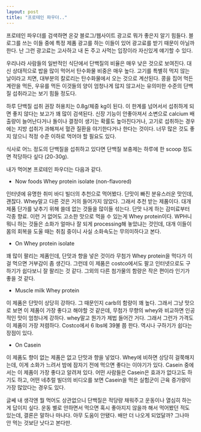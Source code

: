 ```yaml
---
layout: post
title: "프로테인 파우더.."
---
```



프로테인 파우더를 검색하면 온갖 블로그/웹사이트 광고로 뭐가 좋은지 알기 힘들다. 블로그를 쓰는 이들 중에 특정 제품 광고를 하는 이들이 있어 광고료를 받기 때문이 아닐까 한다. 난 그런 광고료는 고사하고 내 돈 주고 사먹는 입장이라 자신있게 얘기할 수 있다.




우리나라 사람들의 일반적인 식단에서 단백질의 비율은 매우 낮은 것으로 보여진다. 대신 상대적으로 밥을 많이 먹어서 탄수화물 비중은 매우 높다. 고기를 특별히 먹지 않는 날이라고 치면, 대부분의 칼로리는 탄수화물에서 오는 것으로 계산된다. 콩을 집어 먹든 계란을 먹든, 우유를 먹든 이것들의 양이 엄청나게 많지 않고서는 유의미한 수준의 단백질 섭취라고는 보기 힘들 정도다. 




하루 단백질 섭취 권장 허용치는 0.8g/체중 kg이 된다. 이 한계를 넘어서서 섭취하게 되면 좋지 않다는 보고가 꽤 많이 검색된다. 신장 기능이 안좋아져서 소변으로 calcium 배출량이 늘어난다거나 돌이나 결정이 생기는 확률도 높아진다거나, 고기로 섭취하는 경우에는 지방 섭취가 과해져서 혈관 질환을 야기한다거나 한다는 것이다. 너무 많은 것도 좋지 않으니 적정 수준 이하로 먹어야 할 필요도 있다. 




식사로 어느 정도의 단백질을 섭취하고 있다면 단백질 보충제는 하루에 한 scoop 정도면 적당하다 싶다 (20-30g).




내가 먹어본 프로테인 파우더는 다음과 같다.




- Now foods Whey protein isolate (non-flavored)




인터넷에 유명한 취미 바디 빌더의 추천으로 먹어봤다. 단맛이 빠진 분유스러운 맛인데, 괜찮다. Whey말고 다른 것은 거의 들어가지 않았다. 그래서 추천 받는 제품이다. 대개 제품 단가를 낮추기 위해 쓸데 없는 것들을 많이들 섞는다. 단맛 나게 하는 감미료부터 각종 향료. 이런 거 없어도 고소한 맛으로 먹을 수 있는게 Whey protein이다. WPH니 뭐니 하는 것들은 소화가 얼마나 잘 되게 processing해 놓았냐는 것인데, 대개 이들이 몸의 회복을 도울 때는 취침 중이니 사실 소화속도는 무의미하다고 본다. 




- On Whey protein isolate




꽤 많이 팔리는 제품인데, 단맛과 향을 넣은 것이라 무첨가 Whey protein을 먹다가 이걸 먹으면 거부감이 좀 생긴다. 그런데 이 제품은 costco에서도 팔고 인터넷으로도 구하기가 쉽다보니 잘 팔리는 것 같다. 그외의 다른 첨가물의 함량은 작은 편이라 인기가 좋을 것 같다.




- Muscle milk Whey protein




이 제품은 단맛이 상당히 강하다. 그 때문인지 carb의 함량이 꽤 높다. 그래서 그냥 맛으로 보면 이 제품이 가장 좋다고 해야할 것 같은데, 무첨가 무향의 whey와 비교하면 인공적인 맛이 엄청나게 강하다. whey말고 뭔가가 제법 들어간 거다. 그래서 그런가 가격도 이 제품이 가장 저렴하다. Costco에서 6 lbs에 39불 쯤 한다. 역시나 구하기가 쉽다는 장점이 있다. 




- On Casein




이 제품도 향이 없는 제품은 없고 단맛과 향을 넣었다. Whey에 비하면 상당히 걸쭉해지는데, 이게 소화가 느려서 밤에 잠자기 전에 먹으면 좋다는 이야기가 있다. Casein 중에서는 이 제품이 가장 좋다고 알려져 있다. 어떤 사람들은 Casein은 효과가 없다고도 하기도 하고, 어떤 네추럴 빌더의 비디오를 보면 Casein을 먹은 실험군이 근육 증가량이 가장 많았다는 경우도 있다. 




글쎄 내 생각엔 뭘 먹어도 상관없으니 단백질은 적당량 채워주고 운동이나 열심히 하는 게 답이지 싶다. 운동 별로 안하면서 먹으면 혹시 좋아지지 않을까 해서 먹어봤던 적도 있는데, 결론은 말하나 마나다. 아무 도움이 안됐다. 배만 더 나오게 되었달까? 그나마 안 먹는 것보단 낫다고 본다만. 





